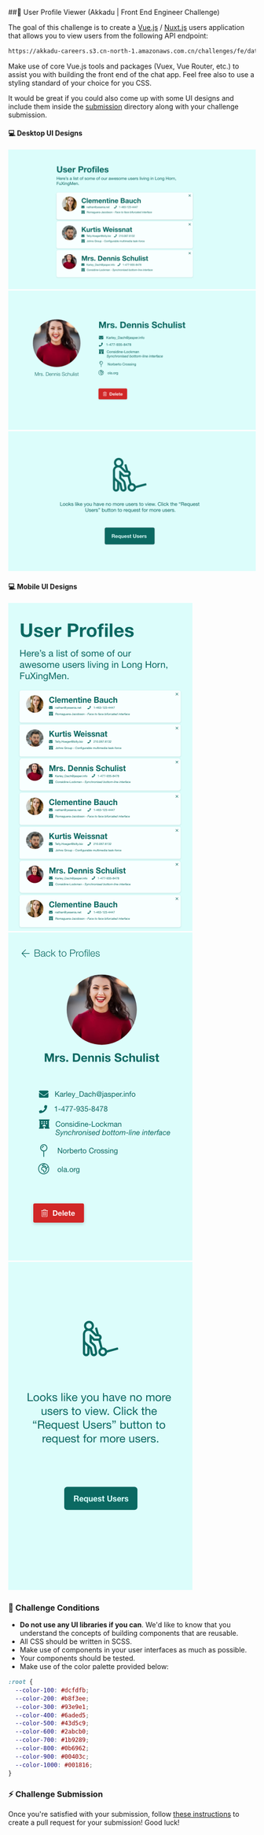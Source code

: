 ##💬 User Profile Viewer (Akkadu | Front End Engineer Challenge)

The goal of this challenge is to create a [Vue.js](https://vuejs.org) / [Nuxt.js](https://nuxtjs.org) users application that allows you to view users from the following API endpoint:

```bash
https://akkadu-careers.s3.cn-north-1.amazonaws.com.cn/challenges/fe/data/json/users.json
```

Make use of core Vue.js tools and packages (Vuex, Vue Router, etc.) to assist you with building the front end of the chat app. Feel free also to use a styling standard of your choice for you CSS.

It would be great if you could also come up with some UI designs and include them inside the [submission](../submission/) directory along with your challenge submission.

#### 💻 Desktop UI Designs
![Desktop Profile Challenge - Home View](../assets/profile-uis/desktop-home.png)  ![Desktop Profile Challenge - User View](../assets/profile-uis/desktop-user.png)   ![Desktop Profile Challenge - Request View](../assets/profile-uis/desktop-request.png)

#### 💻 Mobile UI Designs
![Mobile Profile Challenge - Home View](../assets/profile-uis/mobile-home.png)  ![Mobile Profile Challenge - User View](../assets/profile-uis/mobile-user.png)  ![Mobile Profile Challenge - Request View](../assets/profile-uis/mobile-request.png)

### 🐚 Challenge Conditions
- **Do not use any UI libraries if you can**. We'd like to know that you understand the concepts of building components that are reusable.
- All CSS should be written in SCSS.
- Make use of components in your user interfaces as much as possible.
- Your components should be tested.
- Make use of the color palette provided below:
```scss
:root {
  --color-100: #dcfdfb;
  --color-200: #b8f3ee;
  --color-300: #93e9e1;
  --color-400: #6aded5;
  --color-500: #43d5c9;
  --color-600: #2abcb0;
  --color-700: #1b9289;
  --color-800: #0b6962;
  --color-900: #00403c;
  --color-1000: #001816;
}
```

### ⚡️ Challenge Submission
Once you're satisfied with your submission, follow [these instructions](../README.md#open-a-pr) to create a pull request for your submission! Good luck!